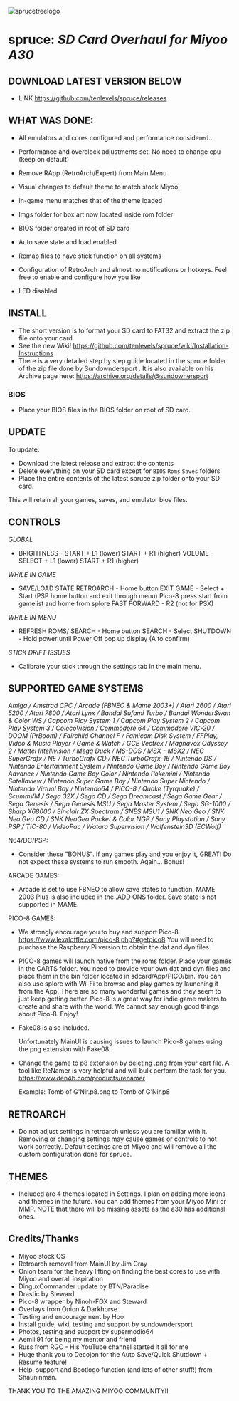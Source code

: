 ![sprucetreelogo](https://github.com/tenlevels/spruce/assets/139886575/f248b441-835c-4f2e-b849-cec145b3ffcf)

# spruce: *SD Card Overhaul for Miyoo A30*

## DOWNLOAD LATEST VERSION BELOW

  - LINK https://github.com/tenlevels/spruce/releases

## WHAT WAS DONE:

 - All emulators and cores configured and performance considered..

 - Performance and overclock adjustments set. No need to change cpu (keep on default)

 - Remove RApp (RetroArch/Expert) from Main Menu

 - Visual changes to default theme to match stock Miyoo

 - In-game menu matches that of the theme loaded

 - Imgs folder for box art now located inside rom folder

 - BIOS folder created in root of SD card

 - Auto save state and load enabled

 - Remap files to have stick function on all systems

 - Configuration of RetroArch and almost no notifications or hotkeys. Feel free to enable and configure how you like

 - LED disabled

## INSTALL

  - The short version is to format your SD card to FAT32 and extract the zip file onto your card.
  - See the new Wiki! https://github.com/tenlevels/spruce/wiki/Installation-Instructions
  - There is a very detailed step by step guide located in the spruce folder of the zip file done by Sundowndersport . It is also available on his Archive page here: https://archive.org/details/@sundownersport

### BIOS

  - Place your BIOS files in the BIOS folder on root of SD card.

## UPDATE

To update:

- Download the latest release and extract the contents
- Delete everything on your SD card except for `BIOS` `Roms` `Saves` folders
- Place the entire contents of the latest spruce zip folder onto your SD card.

This will retain all your games, saves, and emulator bios files.

## CONTROLS

  *GLOBAL*

  - BRIGHTNESS - START + L1 (lower) START + R1 (higher)
    VOLUME - SELECT + L1 (lower) START + R1 (higher)

  *WHILE IN GAME*

  - SAVE/LOAD STATE RETROARCH - Home button
    EXIT GAME - Select + Start (PSP home button and exit through menu) Pico-8 press start from gamelist and home from splore
    FAST FORWARD - R2 (not for PSX)

  *WHILE IN MENU*

  - REFRESH ROMS/ SEARCH - Home button
    SEARCH - Select
    SHUTDOWN - Hold power until Power Off pop up display (A to confirm)

  *STICK DRIFT ISSUES*

  - Calibrate your stick through the settings tab in the main menu.

## SUPPORTED GAME SYSTEMS

*Amiga / Amstrad CPC / Arcade (FBNEO & Mame 2003+) / Atari 2600 / Atari 5200 / Atari 7800 / Atari Lynx / Bandai Sufami Turbo / Bandai WonderSwan & Color WS / Capcom Play System 1 / Capcom Play System 2 / Capcom Play System 3 / ColecoVision / Commodore 64 / Commodore VIC-20 / DOOM (PrBoom) / Fairchild Channel F / Famicom Disk System / FFPlay, Video & Music Player / Game & Watch / GCE Vectrex / Magnavox Odyssey 2 / Mattel Intellivision / Mega Duck / MS-DOS / MSX - MSX2 / NEC SuperGrafx / NE / TurboGrafx CD / NEC TurboGrafx-16 / Nintendo DS / Nintendo Entertainment System / Nintendo Game Boy / Nintendo Game Boy Advance / Nintendo Game Boy Color / Nintendo Pokemini / Nintendo Satellaview / Nintendo Super Game Boy / Nintendo Super Nintendo / Nintendo Virtual Boy / Nintendo64 / PICO-8 / Quake (Tyrquake) / ScummVM / Sega 32X / Sega CD / Sega Dreamcast / Sega Game Gear / Sega Genesis / Sega Genesis MSU / Sega Master System / Sega SG-1000 / Sharp X68000 / Sinclair ZX Spectrum / SNES MSU1 / SNK Neo Geo / SNK Neo Geo CD / SNK NeoGeo Pocket & Color NGP / Sony Playstation / Sony  PSP / TIC-80 / VideoPac / Watara Supervision / Wolfenstein3D (ECWolf)*

  N64/DC/PSP:

  - Consider these "BONUS". If any games play and you enjoy it, GREAT! Do not expect these systems to run smooth. Again... Bonus!
 
 ARCADE GAMES:

  - Arcade is set to use FBNEO to allow save states to function. MAME 2003 Plus is also included in the .ADD ONS folder. Save state is not supported in MAME.

 PICO-8 GAMES:

   - We strongly encourage you to buy and support Pico-8. https://www.lexaloffle.com/pico-8.php?#getpico8 You will need to purchase the Raspberry Pi version to obtain the dat and dyn files.

   - PICO-8 games will launch native from the roms folder. Place your games in the CARTS folder. You need to provide your own dat and dyn files and place them in the bin folder located in sdcard/App/PICO/bin. You can also use splore with Wi-Fi to browse and play games by launching it from the App. There are so many wonderful games and they seem to just keep getting better. Pico-8 is a great way for indie game makers to create and share with the world. We cannot say enough good things about Pico-8. Enjoy!

  - Fake08 is also included.

    Unfortunately MainUI is causing issues to launch Pico-8 games using the png extension with Fake08.
  
  - Change the game to p8 extension by deleting .png from your cart file. 
  A tool like ReNamer is very helpful and will bulk perform the task for you. https://www.den4b.com/products/renamer

      Example:
        Tomb of G'Nir.p8.png
        to
        Tomb of G'Nir.p8

## RETROARCH

  - Do not adjust settings in retroarch unless you are familiar with it.
  Removing or changing settings may cause games or controls to not work correctly. Default settings are of Miyoo and will remove all the custom configuration done for spruce.

## THEMES

  - Included are 4 themes located in Settings. I plan on adding more icons and themes in the future.
  You can add themes from your Miyoo Mini or MMP. NOTE that there will be missing assets as the a30 has additional ones.

## Credits/Thanks

  - Miyoo stock OS
  - Retroarch removal from MainUI by Jim Gray
  - Onion team for the heavy lifting on finding the best cores to use with Miyoo and overall inspiration
  - DinguxCommander update by BTN/Paradise
  - Drastic by Steward
  - Pico-8 wrapper by Ninoh-FOX and Steward
  - Overlays from Onion & Darkhorse
  - Testing and encouragement by Hoo
  - Install guide, wiki, testing and support by sundowndersport
  - Photos, testing and support by supermodio64
  - Aemiii91 for being my mentor and friend
  - Russ from RGC - His YouTube channel started it all for me
  - Huge thank you to Decojon for the Auto Save/Quick Shutdown + Resume feature!
  - Help, support and Bootlogo function (and lots of other stuff!) from Shauninman.

THANK YOU TO THE AMAZING MIYOO COMMUNITY!!
